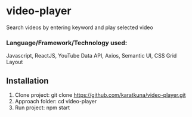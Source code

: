 # video-player
Search videos by entering keyword and play selected video

### Language/Framework/Technology used:
Javascript, ReactJS, YouTube Data API, Axios, Semantic UI, CSS Grid Layout

## Installation
1. Clone project: git clone https://github.com/karatkuna/video-player.git
2. Approach folder: cd video-player
3. Run project: npm start
